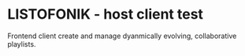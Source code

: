 # LISTOFONIK - host client test

Frontend client create and manage dyanmically evolving, collaborative playlists.